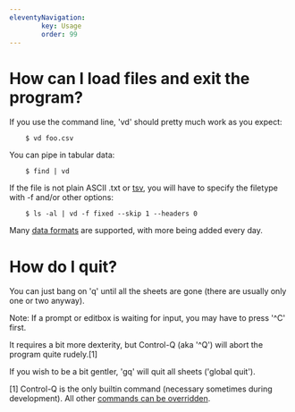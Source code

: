 ```yaml
---
eleventyNavigation:
        key: Usage
        order: 99
---
```


# How can I load files and exit the program?

If you use the command line, 'vd' should pretty much work as you expect:

        $ vd foo.csv

You can pipe in tabular data:

        $ find | vd

If the file is not plain ASCII .txt or [tsv](/tsv), you will have to specify the filetype with -f and/or other options:

        $ ls -al | vd -f fixed --skip 1 --headers 0

Many [data formats](/formats) are supported, with more being added every day.

# How do I quit?

You can just bang on 'q' until all the sheets are gone (there are usually only one or two anyway).

   Note: If a prompt or editbox is waiting for input, you may have to press '^C' first.

It requires a bit more dexterity, but Control-Q (aka '^Q') will abort the program quite rudely.[1]

If you wish to be a bit gentler, 'gq' will quit all sheets ('global quit').


[1] Control-Q is the only builtin command (necessary sometimes during development).  All other [commands can be overridden](/howto/commands).
